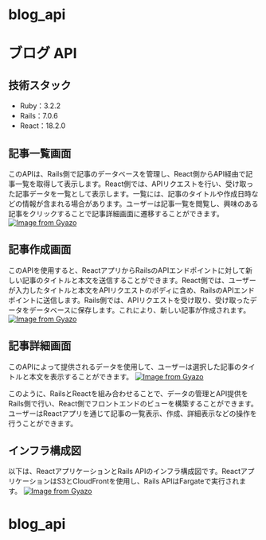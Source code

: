# blog_api
# ブログ API
## 技術スタック
- Ruby：3.2.2
- Rails：7.0.6
- React：18.2.0

## 記事一覧画面
このAPIは、Rails側で記事のデータベースを管理し、React側からAPI経由で記事一覧を取得して表示します。React側では、APIリクエストを行い、受け取った記事データを一覧として表示します。一覧には、記事のタイトルや作成日時などの情報が含まれる場合があります。ユーザーは記事一覧を閲覧し、興味のある記事をクリックすることで記事詳細画面に遷移することができます。
[![Image from Gyazo](https://i.gyazo.com/27ddd11039f3e30c1498b195207ea672.png)](https://gyazo.com/27ddd11039f3e30c1498b195207ea672)

## 記事作成画面
このAPIを使用すると、ReactアプリからRailsのAPIエンドポイントに対して新しい記事のタイトルと本文を送信することができます。React側では、ユーザーが入力したタイトルと本文をAPIリクエストのボディに含め、RailsのAPIエンドポイントに送信します。Rails側では、APIリクエストを受け取り、受け取ったデータをデータベースに保存します。これにより、新しい記事が作成されます。
[![Image from Gyazo](https://i.gyazo.com/3ceb386d68edbe3f7d5b1dff96922bfe.png)](https://gyazo.com/3ceb386d68edbe3f7d5b1dff96922bfe)

## 記事詳細画面
このAPIによって提供されるデータを使用して、ユーザーは選択した記事のタイトルと本文を表示することができます。
[![Image from Gyazo](https://i.gyazo.com/32607c11a3f21d87a09b2e21dbb4c1fb.png)](https://gyazo.com/32607c11a3f21d87a09b2e21dbb4c1fb)

このように、RailsとReactを組み合わせることで、データの管理とAPI提供をRails側で行い、React側でフロントエンドのビューを構築することができます。ユーザーはReactアプリを通じて記事の一覧表示、作成、詳細表示などの操作を行うことができます。

## インフラ構成図
以下は、ReactアプリケーションとRails APIのインフラ構成図です。ReactアプリケーションはS3とCloudFrontを使用し、Rails APIはFargateで実行されます。
[![Image from Gyazo](https://i.gyazo.com/2670d569b7a044561652d2264a2c8042.jpg)](https://gyazo.com/2670d569b7a044561652d2264a2c8042)

# blog_api
